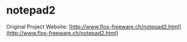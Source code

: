 # notepad2

Original Project Website: [http://www.flos-freeware.ch/notepad2.html](http://www.flos-freeware.ch/notepad2.html)